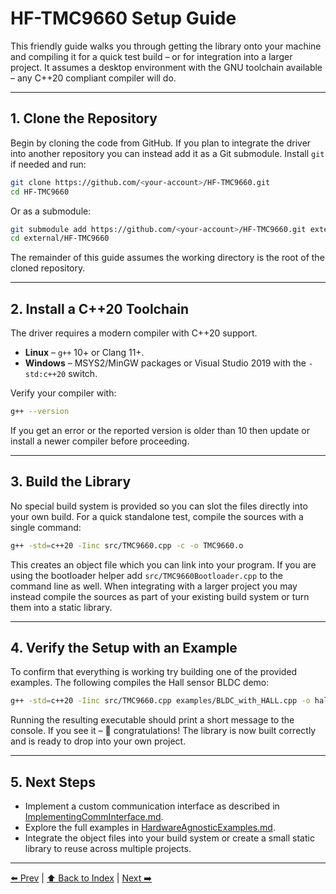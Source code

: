 # HF-TMC9660 Setup Guide

This friendly guide walks you through getting the library onto your machine
and compiling it for a quick test build – or for integration into a larger
project. It assumes a desktop environment with the GNU toolchain available –
any C++20 compliant compiler will do.

---

## 1. Clone the Repository

Begin by cloning the code from GitHub. If you plan to integrate the driver
into another repository you can instead add it as a Git submodule. Install
`git` if needed and run:

```bash
git clone https://github.com/<your-account>/HF-TMC9660.git
cd HF-TMC9660
```
Or as a submodule:
```bash
git submodule add https://github.com/<your-account>/HF-TMC9660.git external/HF-TMC9660
cd external/HF-TMC9660
```

The remainder of this guide assumes the working directory is the root of
the cloned repository.

---

## 2. Install a C++20 Toolchain

The driver requires a modern compiler with C++20 support.

* **Linux** – `g++` 10+ or Clang 11+.
* **Windows** – MSYS2/MinGW packages or Visual Studio 2019 with the
  `-std:c++20` switch.

Verify your compiler with:

```bash
g++ --version
```

If you get an error or the reported version is older than 10 then update
or install a newer compiler before proceeding.

---

## 3. Build the Library

No special build system is provided so you can slot the files directly into
your own build. For a quick standalone test, compile the sources with a single
command:

```bash
g++ -std=c++20 -Iinc src/TMC9660.cpp -c -o TMC9660.o
```

This creates an object file which you can link into your program.  If you are
using the bootloader helper add `src/TMC9660Bootloader.cpp` to the command line
as well. When integrating with a larger project you may instead compile the
sources as part of your existing build system or turn them into a static
library.

---

## 4. Verify the Setup with an Example

To confirm that everything is working try building one of the provided
examples.  The following compiles the Hall sensor BLDC demo:

```bash
g++ -std=c++20 -Iinc src/TMC9660.cpp examples/BLDC_with_HALL.cpp -o hall_demo
```

Running the resulting executable should print a short message to the console.
If you see it – 🎉 congratulations! The library is now built correctly and is
ready to drop into your own project.

---

## 5. Next Steps

* Implement a custom communication interface as described in
  [ImplementingCommInterface.md](ImplementingCommInterface.md).
* Explore the full examples in [HardwareAgnosticExamples.md](HardwareAgnosticExamples.md).
* Integrate the object files into your build system or create a small
  static library to reuse across multiple projects.


---

[⬅️ Prev](index.md) | [⬆️ Back to Index](index.md) | [Next ➡️](ImplementingCommInterface.md)
